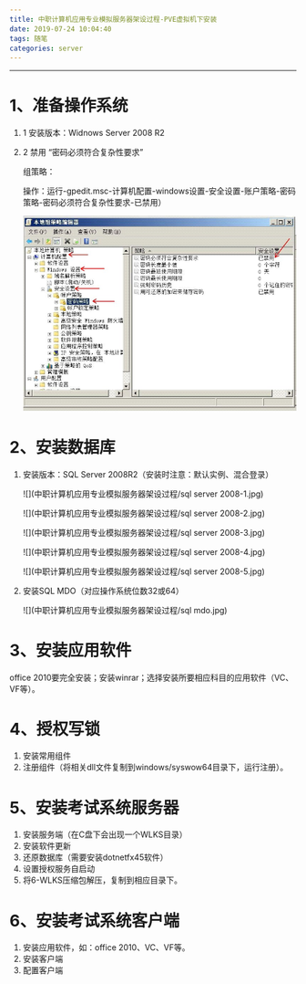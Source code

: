 ```yaml
---
title: 中职计算机应用专业模拟服务器架设过程-PVE虚拟机下安装
date: 2019-07-24 10:04:40
tags: 随笔
categories: server
---
```


------

# 1、准备操作系统

1. 1 安装版本：Widnows Server 2008 R2

2. 2 禁用 “密码必须符合复杂性要求”<!--more-->

   组策略：

   操作：运行-gpedit.msc-计算机配置-windows设置-安全设置-账户策略-密码策略-密码必须符合复杂性要求-已禁用）

   ![](中职计算机应用专业模拟服务器架设过程/本地组策略编辑器.jpg)

# 2、安装数据库

1. 安装版本：SQL Server 2008R2（安装时注意：默认实例、混合登录）

   ![](中职计算机应用专业模拟服务器架设过程/sql server 2008-1.jpg)

   ![](中职计算机应用专业模拟服务器架设过程/sql server 2008-2.jpg)

   ![](中职计算机应用专业模拟服务器架设过程/sql server 2008-3.jpg)

   ![](中职计算机应用专业模拟服务器架设过程/sql server 2008-4.jpg)

   ![](中职计算机应用专业模拟服务器架设过程/sql server 2008-5.jpg)

2. 安装SQL MDO（对应操作系统位数32或64）

   ![](中职计算机应用专业模拟服务器架设过程/sql mdo.jpg)

# 3、安装应用软件

office 2010要完全安装；安装winrar；选择安装所要相应科目的应用软件（VC、VF等）。

# 4、授权写锁

1. 安装常用组件
2. 注册组件（将相关dll文件复制到windows/syswow64目录下，运行注册）。

# 5、安装考试系统服务器

1. 安装服务端（在C盘下会出现一个WLKS目录）
2. 安装软件更新
3. 还原数据库（需要安装dotnetfx45软件）
4. 设置授权服务自启动
5. 将6-WLKS压缩包解压，复制到相应目录下。

# 6、安装考试系统客户端

1. 安装应用软件，如：office 2010、VC、VF等。
2. 安装客户端
3. 配置客户端


